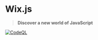 # Wix.js

> **Discover a new world of JavaScript**

[![CodeQL](https://github.com/Wixonic/Wix.js/actions/workflows/codeql-analysis.yml/badge.svg)](https://github.com/Wixonic/Wix.js/actions/workflows/codeql-analysis.yml)
